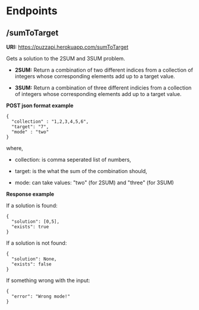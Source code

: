# Endpoints


## **/sumToTarget**

**URI:** https://puzzapi.herokuapp.com/sumToTarget

Gets a solution to the 2SUM and 3SUM problem.

- **2SUM:** Return a combination of two different indices from a collection of integers whose corresponding elements add up to a target value.

- **3SUM:** Return a combination of three different indicies from a collection of integers whose corresponding elements add up to a target value.


**POST json format example**

```
{
  "collection" : "1,2,3,4,5,6",
  "target": "7",
  "mode" : "two"
}
```

where,

- collection: is comma seperated list of numbers,

- target: is the what the sum of the combination should,

- mode: can take values: "two" (for 2SUM) and "three" (for 3SUM)


**Response example**

If a solution is found:

```
{
  "solution": [0,5],
  "exists": true
}
```

If a solution is not found:
```
{
  "solution": None,
  "exists": false
}
```

If something wrong with the input:
```
{
  "error": "Wrong mode!"
}
```
